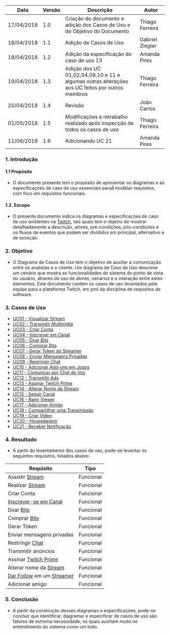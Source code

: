 Data|Versão|Descrição|Autor
-----|------|---------|-------
17/04/2018|1.0|Criação do documento e adição dos Casos de Uso e do Objetivo do Documento|Thiago Ferreira|
18/04/2018|1.1|Adição de Casos de Uso|Gabriel Ziegler|
18/04/2018|1.2|Adição da especificação do caso de uso 13|Amanda Pires|
19/04/2018|1.3|Adição dos UC 01,02,04,09,10 e 11 e algumas outras alterações aos UC feitos por outros membros|Thiago Ferreira
20/04/2018|1.4|Revisão|João Carlos|
01/05/2018|1.5|Modificações e retrabalho realizado após inspecção de todos os casos de uso|Thiago Ferreira|
11/06/2018|1.6|Adicionando UC 21|Amanda Pires|

### 1. Introdução
#### 1.1 Propósito
* O documento presente tem o propósito de apresentar os diagramas e as especificações de caso de uso essenciais paraå modelar requisitos, com foco em requisitos funcionais.

#### 1.2. Escopo
* O presente documento indica os diagramas e especificações de caso de uso existentes na [Twitch](Twitch), tais quais tem o objetivi de mostrar detalhadamente a descrição, atores, pré-condições, pós-condições e os fluxos de eventos que podem ser divididos em principal, alternativo e de exceção.

### 2. Objetivo
* O Diagrama de Casos de Uso tem o objetivo de auxiliar a comunicação entre os analistas e o cliente. Um diagrama de Caso de Uso descreve um cenário que mostra as funcionalidades do sistema do ponto de vista do usuário, através do uso de atores, cenários e a interação entre estes elementos.
Este documento contém os casos de uso levantados pela equipe para a plataforma Twitch, em prol da disciplina de requisitos de software.

### 3. Casos de Uso

* [UC01 - Visualizar Stream](Visualização-de-Stream)
* [UC02 - Transmitir Multimídia](Transmissão-Multimídia)
* [UC03 - Criar Conta](Criação-de-Conta)
* [UC04 - Inscrever em Canal](Inscrição-em-Canal)
* [UC05 - Doar Bits](Doação-de-Bits)
* [UC06 - Comprar Bits](Compra-de-Bits)
* [UC07 - Gerar Token do Streamer](Geração-de-Token-do-Streamer)
* [UC08 - Enviar Mensagens Privadas](Mensagens-Privadas)
* [UC09 - Restringir Chat](Restrições-de-Chat)
* [UC10 - Adicionar Add-ons em Jogos](Adição-de-Add-ons-em-Jogos)
* [UC11 - Comunicar por Chat de Voz](Chat-de-Voz)
* [UC12 - Transmitir Ads](Transmissão-de-Ads)
* [UC13 - Assinar Twitch Prime](Assinar-Twitch-Prime)
* [UC14 - Alterar Nome da Stream](Alterar-Nome-da-Stream)
* [UC15 - Seguir Canal](Seguir-Canal)
* [UC16 - Banir Viewer](Banir-Viewer)
* [UC17 - Adicionar Amigo](Adição-de-Amigo)
* [UC18 - Compartilhar uma Transmissão](Compartilhar-uma-Transmissão)
* [UC19 - Criar Vídeo](Criação-de-Vídeo)
* [UC20 - Hospedagem](Hosting)
* [UC21 - Receber Notificação](Notificacao)

### 4. Resultado
* A partir do levantamento dos casos de uso, pode-se levantar os seguintes requisitos, listados abaixo:

|Requisito|Tipo|
|---|---|
|Assistir [Stream](Stream)|Funcional|
|Realizar [Stream](Stream)|Funcional|
|Criar Conta|Funcional|
|[Inscrever-se em Canal](Subscribe)|Funcional|
|Doar [Bits](Bits)|Funcional|
|Comprar [Bits](Bits)|Funcional|
|Gerar Token|Funcional|
|Enviar mensagens privadas|Funcional|
|Restringir [Chat](Group-Chat)|Funcional|
|Transmitir anúncios|Funcional|
|Assinar [Twitch Prime](Twitch-Prime)|Funcional|
|Alterar nome da [Stream](Stream)|Funcional|
|[Dar Follow](Dar-follow) em um [Streamer](Streamer)|Funcional|
|Adicionar amigo|Funcional|

### 5. Conclusão
*  A partir da construção desses diagramas e especificações, pode-se concluir que identificar, diagramar e especificar de casos de uso são fatores de extrema necessidade, os quais auxiliam muito no entendimento do sistema como um todo.